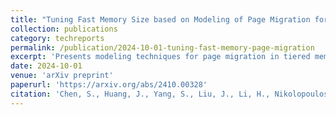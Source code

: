 ```yaml
---
title: "Tuning Fast Memory Size based on Modeling of Page Migration for Tiered Memory"
collection: publications
category: techreports
permalink: /publication/2024-10-01-tuning-fast-memory-page-migration
excerpt: 'Presents modeling techniques for page migration in tiered memory systems to optimize fast memory size allocation and improve system performance.'
date: 2024-10-01
venue: 'arXiv preprint'
paperurl: 'https://arxiv.org/abs/2410.00328'
citation: 'Chen, S., Huang, J., Yang, S., Liu, J., Li, H., Nikolopoulos, D., Ryu, J., Baek, J., Shin, K., & Li, D. (2024). &quot;Tuning Fast Memory Size based on Modeling of Page Migration for Tiered Memory.&quot; <i>arXiv preprint</i> arXiv:2410.00328.'
---
```

